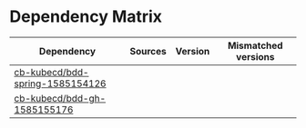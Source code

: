 # Dependency Matrix

Dependency | Sources | Version | Mismatched versions
---------- | ------- | ------- | -------------------
[cb-kubecd/bdd-spring-1585154126](https://github.com/cb-kubecd/bdd-spring-1585154126.git) |  | []() | 
[cb-kubecd/bdd-gh-1585155176](https://github.com/cb-kubecd/bdd-gh-1585155176.git) |  | []() | 
